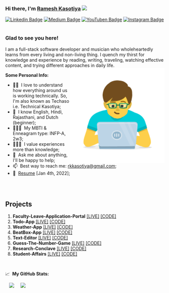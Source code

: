 ### Hi there, I'm <a href="http://rk-techaso.web.app" target="_blank">Ramesh Kasotiya</a> <img src="https://media.giphy.com/media/hvRJCLFzcasrR4ia7z/giphy.gif" width="25px">
[![Linkedin Badge](https://img.shields.io/badge/-LinkedIn-0e76a8?style=flat-square&logo=Linkedin&logoColor=white)](https://www.linkedin.com/in/rameshkasotiya/)
[![Medium Badge](https://img.shields.io/badge/medium-%2312100E.svg?&style=for-square&logo=medium&logoColor=white)](https://medium.com/@rkkasotiya)
[![YouTuben Badge](https://img.shields.io/badge/YouTube-FF0000?style=for-the-square&logo=youtube&logoColor=white)](https://www.youtube.com/channel/UC_AbjLqNbT0UnJF_XgF2uxg)
[![Instagram Badge](https://img.shields.io/badge/-Instagram-e4405f?style=flat-square&logo=Instagram&logoColor=white)](https://instagram.com/rkkasotiya) &nbsp;  &nbsp;  &nbsp;
<!--
![](https://visitor-badge.glitch.me/badge?page_id=Techaso)
-->
### Glad to see you here!

I am a full-stack software developer and musician who wholeheartedly learns from every living and non-living thing. I quench my thirst for knowledge and experience by reading, writing, traveling, watching effective content, and trying different approaches in daily life.<br />
<img align="right" width="300" height="300" src="programmer.png" margin=50px;>
<!--
<img align="right" alt="GIF" src="coding.gif" width="408" height="318" />
-->
**Some Personal Info:**
<!--
- 👨🏻‍💻&nbsp; I’m currently learning Data Structures and Algorithms on [GeeksforGeeks](https://auth.geeksforgeeks.org/user/rkkasotiya/profile);
-->
- 👨‍🔧&nbsp; I love to understand how everything around us is working technically. So, I'm also known as Techaso i.e. Technical Kasotiya;
- 💬&nbsp; I know English, Hindi, Rajasthani, and Dutch (beginner);
- 🙋🏻‍♂️&nbsp; My MBTI & Enneagram type: INFP-A, 2w3;
- 👨🏻‍🎓&nbsp; I value experiences more than knowledge;
- 💬&nbsp; Ask me about anything, I'll be happy to help;
- 📫&nbsp; Best way to reach me: rkkasotiya@gmail.com;
- 📝&nbsp; [Resume](Ramesh_Kasotiya_Resume.pdf) [Jan 4th, 2022];
</br>
</br>

## Projects
1. **Faculty-Leave-Application-Portal** [[LIVE]](https://flap-techaso.000webhostapp.com)  [[CODE]](https://github.com/Techaso/FLAP)
2. **Todo-App**  [[LIVE]](https://todoapp-techaso.netlify.app)  [[CODE]](https://github.com/Techaso/todo-vueapp)
3. **Weather-App**  [[LIVE]](https://weatherapp-techaso.netlify.app/)  [[CODE]](https://github.com/Techaso/Weather-App)
4. **BeatBox-App**  [[LIVE]](https://techaso.github.io/BeatBox-App)  [[CODE]](https://github.com/Techaso/BeatBox-App)
5. **Text-Editor**  [[LIVE]](https://techaso.github.io/Text-Editor)  [[CODE]](https://github.com/Techaso/Text-Editor)
6. **Guess-The-Number-Game**  [[LIVE]](https://techaso.github.io/Guess-The-Number-Game)  [[CODE]](https://github.com/Techaso/Guess-The-Number-Game)
7. **Research-Conclave**  [[LIVE]](https://techaso.github.io/Research-Conclave)  [[CODE]](https://github.com/Techaso/Research-Conclave)
8. **Student-Affairs**  [[LIVE]](https://techaso.github.io/Student-Affairs)  [[CODE]](https://github.com/Techaso/Student-Affairs)

<br>

📈&nbsp; **My GitHub Stats:**


<p style ="width:800px; height:130px;">&nbsp;&nbsp;
  <img height="140em" src="https://github-readme-stats.vercel.app/api?username=Techaso&show_icons=true&hide_border=true&&count_private=true&include_all_commits=true" />
&nbsp;&nbsp;&nbsp;
<img height="140em" src="https://github-readme-stats.vercel.app/api/top-langs/?username=Techaso&exclude_repo=KNN-Image-Classification&show_icons=true&hide_border=true&layout=compact&hide=css,html&langs_count=10"/>
</p>
